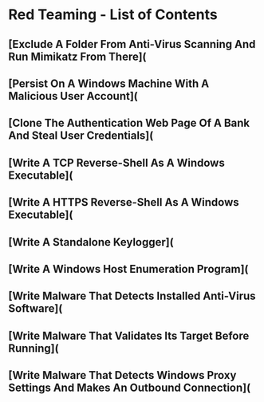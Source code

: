 # Red Teaming - List of Contents

## [Exclude A Folder From Anti-Virus Scanning And Run Mimikatz From There](

## [Persist On A Windows Machine With A Malicious User Account](

## [Clone The Authentication Web Page Of A Bank And Steal User Credentials](

## [Write A TCP Reverse-Shell As A Windows Executable](

## [Write A HTTPS Reverse-Shell As A Windows Executable](

## [Write A Standalone Keylogger](

## [Write A Windows Host Enumeration Program](

## [Write Malware That Detects Installed Anti-Virus Software](

## [Write Malware That Validates Its Target Before Running](

## [Write Malware That Detects Windows Proxy Settings And Makes An Outbound Connection](
